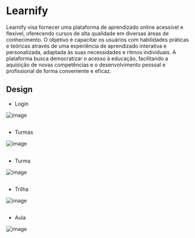 # Learnify
Learnify visa fornecer uma plataforma de aprendizado online acessível e flexível, oferecendo cursos de alta qualidade em diversas áreas de conhecimento.
O objetivo é capacitar os usuários com habilidades práticas e teóricas através de uma experiência de aprendizado interativa e personalizada, adaptada às suas necessidades e ritmos individuais.
A plataforma busca democratizar o acesso à educação, facilitando a aquisição de novas competências e o desenvolvimento pessoal e profissional de forma conveniente e eficaz.

## Design

- Login

![image](https://github.com/user-attachments/assets/16f796c7-9b30-4bfa-8ccb-3437a1aaf62e)
##

- Turmas

![image](https://github.com/user-attachments/assets/8bd558d7-b962-4285-97fd-9578ae6e6b17)

##

- Turma

![image](https://github.com/user-attachments/assets/448cfd3a-7b03-4018-b7eb-03d6985cf106)

##

- Trilha
  
![image](https://github.com/user-attachments/assets/b720ca81-2f41-4614-b4bc-fc2daf15f16e)

##

- Aula

![image](https://github.com/user-attachments/assets/68f6b28b-f5a6-44c0-b2e1-6be5f470da82)


